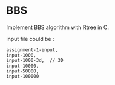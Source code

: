 BBS
===

Implement BBS algorithm with Rtree in C.

input file could be :

	assignment-1-input, 
	input-1000,
	input-1000-3d,  // 3D
	input-10000,
	input-50000,
	input-100000
	
